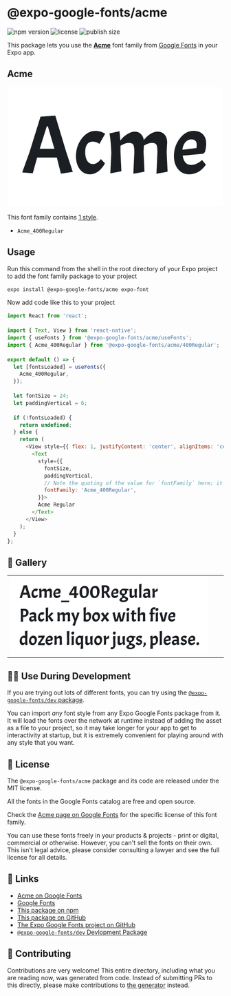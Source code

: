 # @expo-google-fonts/acme

![npm version](https://flat.badgen.net/npm/v/@expo-google-fonts/acme)
![license](https://flat.badgen.net/github/license/expo/google-fonts)
![publish size](https://flat.badgen.net/packagephobia/install/@expo-google-fonts/acme)

This package lets you use the [**Acme**](https://fonts.google.com/specimen/Acme) font family from [Google Fonts](https://fonts.google.com/) in your Expo app.

## Acme

![Acme](./font-family.png)

This font family contains [1 style](#-gallery).

- `Acme_400Regular`

## Usage

Run this command from the shell in the root directory of your Expo project to add the font family package to your project
```sh
expo install @expo-google-fonts/acme expo-font
```

Now add code like this to your project
```js
import React from 'react';

import { Text, View } from 'react-native';
import { useFonts } from '@expo-google-fonts/acme/useFonts';
import { Acme_400Regular } from '@expo-google-fonts/acme/400Regular';

export default () => {
  let [fontsLoaded] = useFonts({
    Acme_400Regular,
  });

  let fontSize = 24;
  let paddingVertical = 6;

  if (!fontsLoaded) {
    return undefined;
  } else {
    return (
      <View style={{ flex: 1, justifyContent: 'center', alignItems: 'center' }}>
        <Text
          style={{
            fontSize,
            paddingVertical,
            // Note the quoting of the value for `fontFamily` here; it expects a string!
            fontFamily: 'Acme_400Regular',
          }}>
          Acme Regular
        </Text>
      </View>
    );
  }
};

```

## 🔡 Gallery


||||
|-|-|-|
|![Acme_400Regular](.//400Regular/Acme_400Regular.ttf.png)||||


## 👩‍💻 Use During Development

If you are trying out lots of different fonts, you can try using the [`@expo-google-fonts/dev` package](https://github.com/freeboub/google-fonts/tree/master/font-packages/dev#readme).

You can import *any* font style from any Expo Google Fonts package from it. It will load the fonts
over the network at runtime instead of adding the asset as a file to your project, so it may take longer
for your app to get to interactivity at startup, but it is extremely convenient
for playing around with any style that you want.

## 📖 License

The `@expo-google-fonts/acme` package and its code are released under the MIT license.

All the fonts in the Google Fonts catalog are free and open source.

Check the [Acme page on Google Fonts](https://fonts.google.com/specimen/Acme) for the specific license of this font family.

You can use these fonts freely in your products & projects - print or digital, commercial or otherwise. However, you can't sell the fonts on their own. This isn't legal advice, please consider consulting a lawyer and see the full license for all details.

## 🔗 Links

- [Acme on Google Fonts](https://fonts.google.com/specimen/Acme)
- [Google Fonts](https://fonts.google.com/)
- [This package on npm](https://www.npmjs.com/package/@expo-google-fonts/acme)
- [This package on GitHub](https://github.com/freeboub/google-fonts/tree/master/font-packages/acme)
- [The Expo Google Fonts project on GitHub](https://github.com/freeboub/google-fonts)
- [`@expo-google-fonts/dev` Devlopment Package](https://github.com/freeboub/google-fonts/tree/master/font-packages/dev)

## 🤝 Contributing

Contributions are very welcome! This entire directory, including what you are reading now, was generated from code. Instead of submitting PRs to this directly, please make contributions to [the generator](https://github.com/freeboub/google-fonts/tree/master/packages/generator) instead.
